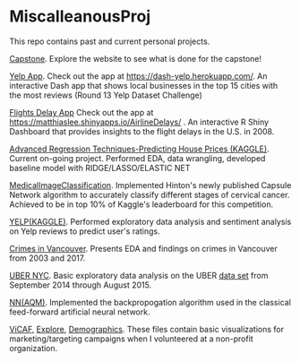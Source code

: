 # MiscalleanousProj
This repo contains past and current personal projects.

[Capstone](https://statisticcanada.github.io/). Explore the website to see what is done for the capstone!

[Yelp App](https://github.com/matthiaslmz/MiscalleanousProj/tree/master/YelpApp). Check out the app at https://dash-yelp.herokuapp.com/. An interactive Dash app that shows local businesses in the top 15 cities with the most reviews (Round 13 Yelp Dataset Challenge)

[Flights Delay App](https://github.com/matthiaslmz/MiscalleanousProj/tree/master/FlightsDelayApp) Check out the app at https://matthiaslee.shinyapps.io/AirlineDelays/ . An interactive R Shiny Dashboard that provides insights to the flight delays in the U.S. in 2008.

[Advanced Regression Techniques-Predicting House Prices (KAGGLE)](https://github.com/matthiaslmz/MiscalleanousProj/tree/master/HousePrices). Current on-going project. Performed EDA, data wrangling, developed baseline model with RIDGE/LASSO/ELASTIC NET

[MedicalImageClassification](https://github.com/matthiaslmz/MiscalleanousProj/tree/master/MedicalImageClassifier). Implemented Hinton's newly published Capsule Network algorithm to accurately classify different stages of cervical cancer. Achieved to be in top 10% of Kaggle's leaderboard for this competition.

[YELP(KAGGLE)](https://github.com/matthiaslmz/MiscalleanousProj/tree/master/YELP). Performed exploratory data analysis and sentiment analysis on Yelp reviews to predict user's ratings. 

[Crimes in Vancouver](https://github.com/matthiaslmz/MiscalleanousProj/blob/master/CrimesInVancouver(EDA).ipynb). Presents EDA and findings on crimes in Vancouver from 2003 and 2017.

[UBER NYC](https://github.com/matthiaslmz/MiscalleanousProj/blob/master/UberEDA.ipynb). Basic exploratory data analysis on the UBER [data set](http://www.nyc.gov/html/tlc/html/about/trip_record_data.shtml) from September 2014 through August 2015. 

[NN(AQM)](https://github.com/matthiaslmz/MiscalleanousProj/blob/master/NN(AQM).ipynb). Implemented the backpropogation algorithm used in the classical feed-forward artificial neural network.

[ViCAF](https://github.com/matthiaslmz/MiscalleanousProj/blob/master/ViCAF.ipynb),
[Explore](https://github.com/matthiaslmz/MiscalleanousProj/blob/master/Explore.ipynb),
[Demographics](https://github.com/matthiaslmz/MiscalleanousProj/blob/master/Demographics.ipynb). These files contain basic visualizations for marketing/targeting campaigns when I volunteered at a non-profit organization.


